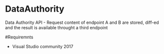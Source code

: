 # DataAuthority
Data Authority API - Request content of endpoint A and B are stored, diff-ed and the result is available throught a third endpoint

#Requiremnts

 - Visual Studio community 2017

